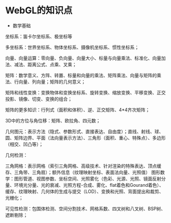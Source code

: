 # WebGL的知识点

* 数学基础

坐标系：笛卡尔坐标系、极坐标等

多坐标系：世界坐标系、物体坐标系、摄像机坐标系、惯性坐标系；

向量、向量运算：零向量、负向量、向量大小、标量与向量乘法、标准化、向量加法、减法、距离公式、点乘、叉乘；

矩阵：数学意义、方阵、转置、标量和向量的乘法、矩阵乘法、向量与矩阵的乘法、行向量、列向量；矩阵的几何意义；

矩阵和线性变换：变换物体和变换坐标系、旋转变换、缩放变换、平移变换、正交投影、镜像、切变、变换的组合；

矩阵的更多知识：行列式（面积和体积）、逆、正交矩阵、4*4齐次矩阵；

3D中的方位与角位移：矩阵、欧拉角、四元数；

几何图元：表示方法（隐式、参数形式、直接表达、自由度）；直线、射线、球、圆、矩阵边界、平面（法向量表示方法）、三角形（面积、重心、特殊点）、多边形（相交、凹凸等）；

几何检测：

三角网格：表示网格（索引三角网格、高级技术、针对渲染的特殊表达、顶点缓存、三角带、三角扇）；额外信息（纹理映射坐标、表面法向量、光照值）
图形数学：图形管道、视图参数、坐标空间、光照雾化（色彩、光源、光照、镜面反射分量、环境光分量、光的衰减、光照方程-合成、雾化、flat着色和Gourand着色）、缓存、纹理映射、几何体的生成与提交（LOD）、变换和光照、背面提出和裁剪、光栅化；

可见性检测：包围体检测、空间分割技术、网格系数、四叉树和八叉树、BSP树、遮断剔除；
